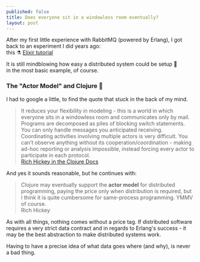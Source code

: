 ```yaml
---
published: false
title: Does everyone sit in a windowless room eventually?
layout: post
---
```


After my first little experience with RabbitMQ (powered by Erlang), I got back to an experiment I did years ago:  
this ⚗️ [Elixir tutorial](https://howistart.org/posts/elixir/1/)

It is still mindblowing how easy a distributed system could be setup 🤯  
in the most basic example, of course.

### The "Actor Model" and Clojure 🤔 

I had to google a little, to find the quote that stuck in the back of my mind.

> It reduces your flexibility in modeling - this is a world in which everyone sits in a windowless room and communicates only by mail. Programs are decomposed as piles of blocking switch statements. You can only handle messages you anticipated receiving. Coordinating activities involving multiple actors is very difficult. You can’t observe anything without its cooperation/coordination - making ad-hoc reporting or analysis impossible, instead forcing every actor to participate in each protocol.<br /><span>[Rich Hickey in the Clojure Docs](https://clojure.org/about/state#actors)</span>

And yes it sounds reasonable, but he continues with:

> Clojure may eventually support the **actor model** for distributed programming, paying the price only when distribution is required, but I think it is quite cumbersome for same-process programming. YMMV of course.<br /><span>Rich Hickey</span>

As with all things, nothing comes without a price tag. If distributed software requires a very strict data contract and in regards to Erlang's success - it may be the best abstraction to make distributed systems work.

Having to have a precise idea of what data goes where (and why), is never a bad thing.

